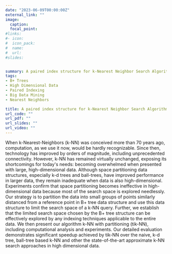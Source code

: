 ```yaml
---
date: "2023-06-09T00:00:00Z"
external_link: ""
image:
  caption: 
  focal_point: 
#links:
#- icon: 
#  icon_pack: 
#  name: 
#  url: 
#slides: 


summary: A paired index structure for k-Nearest Neighbor Search Algorithms
tags:
- B+ Trees
- High Dimensional Data 
- Paired Indexing
- Big Data Mining
- Nearest Neighbors

title: A paired index structure for k-Nearest Neighbor Search Algorithms
url_code: ""
url_pdf: ""
url_slides: ""
url_video: ""
---
```

When k-Nearest-Neighbors (k-NN) was conceived more than 70 years ago, computation, as we use it now, would be hardly recognizable. Since then, technology has improved by orders of magnitude, including unprecedented connectivity. However, k-NN has remained virtually unchanged, exposing its shortcomings for today's needs: becoming overwhelmed when presented with large, high-dimensional data. Although space partitioning data structures, especially k-d trees and ball-trees, have improved performance in larger data, they remain inadequate when data is also high-dimensional. Experiments confirm that space partitioning becomes ineffective in high-dimensional data because most of the search space is explored needlessly. Our strategy is to partition the data into small groups of points similarly distanced from a reference point in B+ tree data structure and use this data structure to limit the search space of a k-NN query.
Further, we establish that the limited search space chosen by the B+ tree structure can be effectively explored by any indexing techniques applicable to the entire data. We then present our algorithm k-NN with partitioning (tik-NN), including computational analysis and experiments. Our detailed evaluation demonstrates significant speedup achieved by tik-NN over the naive, k-d tree, ball-tree based k-NN and other the state-of-the-art approximate k-NN search approaches in high dimensional data.